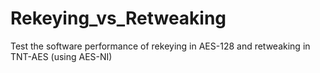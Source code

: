 # Rekeying_vs_Retweaking
Test the software performance of rekeying in AES-128 and retweaking in TNT-AES (using AES-NI)
